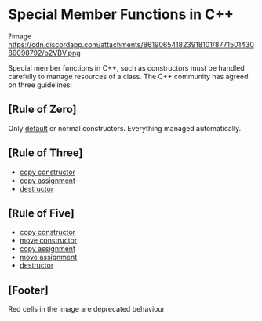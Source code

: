 # Special Member Functions in C++
?image https://cdn.discordapp.com/attachments/861906541823918101/877150143089098792/b2VBV.png

Special member functions in C++, such as constructors must be handled carefully to manage resources of a class.
The C++ community has agreed on three guidelines:

## [Rule of Zero]
Only [default](https://en.cppreference.com/w/cpp/language/default_constructor) or normal constructors.
Everything managed automatically.

## [Rule of Three]
- [copy constructor](https://en.cppreference.com/w/cpp/language/copy_constructor)
- [copy assignment](https://en.cppreference.com/w/cpp/language/copy_assignment)
- [destructor](https://en.cppreference.com/w/cpp/language/destructor)

## [Rule of Five]
- [copy constructor](https://en.cppreference.com/w/cpp/language/copy_constructor)
- [move constructor](https://en.cppreference.com/w/cpp/language/move_constructor)
- [copy assignment](https://en.cppreference.com/w/cpp/language/copy_assignment)
- [move assignment](https://en.cppreference.com/w/cpp/language/move_assignment)
- [destructor](https://en.cppreference.com/w/cpp/language/destructor)

## [Footer]
Red cells in the image are deprecated behaviour